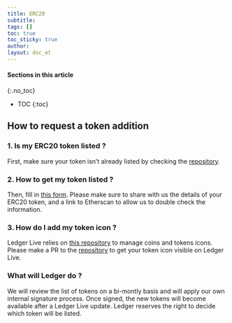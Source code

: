 ```yaml
---
title: ERC20
subtitle:
tags: []
toc: true
toc_sticky: true
author:
layout: doc_et
---
```


#### Sections in this article
{:.no_toc}
* TOC
{:toc}

## How to request a token addition

### 1. Is my ERC20 token listed ?

First, make sure your token isn’t already listed by checking the [repository](https://github.com/LedgerHQ/ledgerjs/blob/master/packages/cryptoassets/data/erc20.js).

### 2. How to get my token listed ?

Then, fill in [this form](https://developers.ledger.com/contact/). Please make sure to share with us the details of your ERC20 token, and a link to Etherscan to allow us to double check the information.

### 3. How do I add my token icon ?

Ledger Live relies on [this repository](https://github.com/LedgerHQ/ledger-live-common/tree/master/src/data/icons/svg) to manage coins and tokens icons. Please make a PR to the [repository](https://github.com/LedgerHQ/ledger-live-common/tree/master/src/data/icons/svg) to get your token icon visible on Ledger Live.

### What will Ledger do ?

We will review the list of tokens on a bi-montly basis and will apply our own internal signature process. Once signed, the new tokens will become available after a Ledger Live update. Ledger reserves the right to decide which token will be listed.
